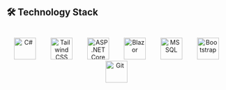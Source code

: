 ## 🛠️ Technology Stack

<p align="center">
  <img src="https://cdn.jsdelivr.net/gh/devicons/devicon/icons/csharp/csharp-original.svg" alt="C#" width="50" height="50" style="margin: 0 15px;" />
  <img src="https://upload.wikimedia.org/wikipedia/commons/d/d5/Tailwind_CSS_Logo.svg" alt="Tailwind CSS" width="50" height="50" style="margin: 0 15px; margin-top:20px" />
  <img src="https://upload.wikimedia.org/wikipedia/commons/e/ee/.NET_Core_Logo.svg" alt="ASP.NET Core" width="50" height="50" style="margin: 0 15px;" />
  <img src="https://cdn.jsdelivr.net/gh/devicons/devicon/icons/blazor/blazor-original.svg" alt="Blazor" width="50" height="50" style="margin: 0 15px;" />
  <img src="https://cdn.jsdelivr.net/gh/devicons/devicon/icons/microsoftsqlserver/microsoftsqlserver-plain.svg" alt="MSSQL" width="50" height="50" style="margin: 0 15px;" />
  <img src="https://cdn.jsdelivr.net/gh/devicons/devicon/icons/bootstrap/bootstrap-original.svg" alt="Bootstrap" width="50" height="50" style="margin: 0 15px;" />
  <img src="https://cdn.jsdelivr.net/gh/devicons/devicon/icons/git/git-original.svg" alt="Git" width="50" height="50" style="margin: 0 15px;" />
</p>

